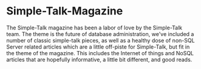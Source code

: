 Simple-Talk-Magazine
====================
The Simple-Talk magazine has been a labor of love by the Simple-Talk team. The theme is the future of database administration, we've included a number of classic simple-talk pieces, as well as a healthy dose of non-SQL Server related articles which are a little off-piste for Simple-Talk, but fit in the theme of the magazine. This includes the Internet of things and NoSQL articles that are hopefully informative, a little bit different, and good reads.
